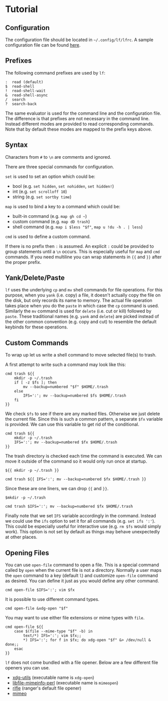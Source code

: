# Tutorial

## Configuration

The configuration file should be located in `~/.config/lf/lfrc`.
A sample configuration file can be found [here](/etc/lfrc.example).

## Prefixes

The following command prefixes are used by `lf`:

    :  read (default)
    $  read-shell
    !  read-shell-wait
    &  read-shell-async
    /  search
    ?  search-back

The same evaluator is used for the command line and the configuration file.
The difference is that prefixes are not necessary in the command line.
Instead different modes are provided to read corresponding commands.
Note that by default these modes are mapped to the prefix keys above.

## Syntax

Characters from `#` to `\n` are comments and ignored.

There are three special commands for configuration.

`set` is used to set an option which could be:

- bool (e.g. `set hidden`, `set nohidden`, `set hidden!`)
- int (e.g. `set scrolloff 10`)
- string (e.g. `set sortby time`)

`map` is used to bind a key to a command which could be:

- built-in command (e.g. `map gh cd ~`)
- custom command (e.g. `map dD trash`)
- shell command (e.g. `map i $less "$f"`, `map u !du -h . | less`)

`cmd` is used to define a custom command.

If there is no prefix then `:` is assumed.
An explicit `:` could be provided to group statements until a `\n` occurs.
This is especially useful for `map` and `cmd` commands.
If you need multiline you can wrap statements in `{{` and `}}` after the proper prefix.

## Yank/Delete/Paste

`lf` uses the underlying `cp` and `mv` shell commands for file operations.
For this purpose, when you `yank` (i.e. copy) a file, it doesn't actually copy the file on the disk, but only records its name to memory.
The actual file operation takes place when you do the `paste` in which case the `cp` command is used.
Similarly the `mv` command is used for `delete` (i.e. cut or kill) followed by `paste`.
These traditional names (e.g. `yank` and `delete`) are picked instead of the other common convention (e.g. copy and cut) to resemble the default keybinds for these operations.

## Custom Commands

To wrap up let us write a shell command to move selected file(s) to trash.

A first attempt to write such a command may look like this:

    cmd trash ${{
        mkdir -p ~/.trash
        if [ -z $fs ]; then
            mv --backup=numbered "$f" $HOME/.trash
        else
            IFS=':'; mv --backup=numbered $fs $HOME/.trash
        fi
    }}

We check `$fs` to see if there are any marked files.
Otherwise we just delete the current file.
Since this is such a common pattern, a separate `$fx` variable is provided.
We can use this variable to get rid of the conditional.

    cmd trash ${{
        mkdir -p ~/.trash
        IFS=':'; mv --backup=numbered $fx $HOME/.trash
    }}

The trash directory is checked each time the command is executed.
We can move it outside of the command so it would only run once at startup.

    ${{ mkdir -p ~/.trash }}

    cmd trash ${{ IFS=':'; mv --backup=numbered $fx $HOME/.trash }}

Since these are one liners, we can drop `{{` and `}}`.

    $mkdir -p ~/.trash

    cmd trash $IFS=':'; mv --backup=numbered $fx $HOME/.trash

Finally note that we set `IFS` variable accordingly in the command.
Instead we could use the `ifs` option to set it for all commands (e.g. `set ifs ':'`).
This could be especially useful for interactive use (e.g. `rm $fs` would simply work).
This option is not set by default as things may behave unexpectedly at other places.

## Opening Files

You can use `open-file` command to open a file.
This is a special command called by `open` when the current file is not a directory.
Normally a user maps the `open` command to a key (default `l`) and customize `open-file` command as desired.
You can define it just as you would define any other command.

    cmd open-file $IFS=':'; vim $fx

It is possible to use different command types.

    cmd open-file &xdg-open "$f"

You may want to use either file extensions or mime types with `file`.

    cmd open-file ${{
        case $(file --mime-type "$f" -b) in
            text/*) IFS=':'; vim $fx;;
            *) IFS=':'; for f in $fx; do xdg-open "$f" &> /dev/null & done;;
        esac
    }}

`lf` does not come bundled with a file opener.
Below are a few different file openers you can use.

- [xdg-utils](https://www.freedesktop.org/wiki/Software/xdg-utils/) (executable name is `xdg-open`)
- [libfile-mimeinfo-perl](https://metacpan.org/release/File-MimeInfo) (executable name is `mimeopen`)
- [rifle](http://ranger.nongnu.org/) (ranger's default file opener)
- [mimeo](http://xyne.archlinux.ca/projects/mimeo/)
